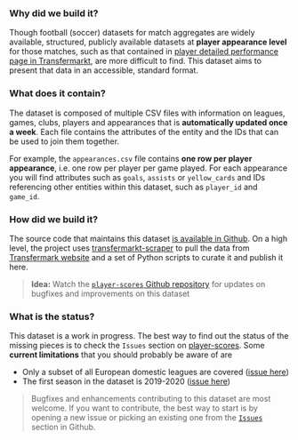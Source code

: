 ### Why did we build it?
Though football (soccer) datasets for match aggregates are widely available, structured, publicly available datasets at **player appearance level** for those matches, such as that contained in [player detailed performance page in Transfermarkt](https://www.transfermarkt.co.uk/sergio-aguero/leistungsdaten/spieler/26399), are more difficult to find. This dataset aims to present that data in an accessible, standard format.

### What does it contain?
The dataset is composed of multiple CSV files with information on leagues, games, clubs, players and appearances that is **automatically updated once a week**. Each file contains the attributes of the entity and the IDs that can be used to join them together.

For example, the `appearances.csv` file contains **one row per player appearance**, i.e. one row per player per game played. For each appearance you will find attributes such as `goals`, `assists` or `yellow_cards` and IDs referencing other entities within this dataset, such as `player_id` and `game_id`.

### How did we build it?
The source code that maintains this dataset [is available in Github](https://github.com/dcaribou/player-scores). On a high level, the project uses [transfermarkt-scraper](https://github.com/dcaribou/transfermarkt-scraper) to pull the data from [Transfermark website](https://www.transfermarkt.co.uk/) and a set of Python scripts to curate it and publish it here.

> **Idea:** Watch the [`player-scores` Github repository](https://github.com/dcaribou/player-scores) for updates on bugfixes and improvements on this dataset

### What is the status?
This dataset is a work in progress. The best way to find out the status of the missing pieces is to check the `Issues` section on [player-scores](https://github.com/dcaribou/player-scores/issues). Some **current limitations** that you should probably be aware of are
* Only a subset of all European domestic leagues are covered ([issue here](https://github.com/dcaribou/player-scores/issues/27))
* The first season in the dataset is 2019-2020 ([issue here](https://github.com/dcaribou/player-scores/issues/12))

> Bugfixes and enhancements contributing to this dataset are most welcome. If you want to contribute, the best way to start is by opening a new issue or picking an existing one from the [`Issues`](https://github.com/dcaribou/player-scores/issues) section in Github.
